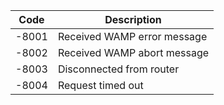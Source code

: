 | Code  | Description                 |
|-------|-----------------------------|
| -8001 | Received WAMP error message |
| -8002 | Received WAMP abort message |
| -8003 | Disconnected from router    |
| -8004 | Request timed out           |
